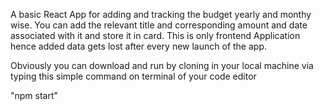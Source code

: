 A basic React App for adding and tracking the budget yearly and monthy wise. 
You can add the relevant title and corresponding amount and date associated with it and store it in card.
This is only frontend Application hence added data gets lost after every new launch of the app.

Obviously you can download and run by cloning in your local machine via typing this simple command on terminal of your code editor

"npm start"
